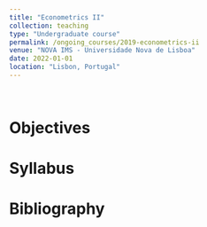 ```yaml
---
title: "Econometrics II"
collection: teaching
type: "Undergraduate course"
permalink: /ongoing_courses/2019-econometrics-ii
venue: "NOVA IMS - Universidade Nova de Lisboa"
date: 2022-01-01
location: "Lisbon, Portugal"
---
```

<br>

Objectives
======

Syllabus
======


Bibliography
======
